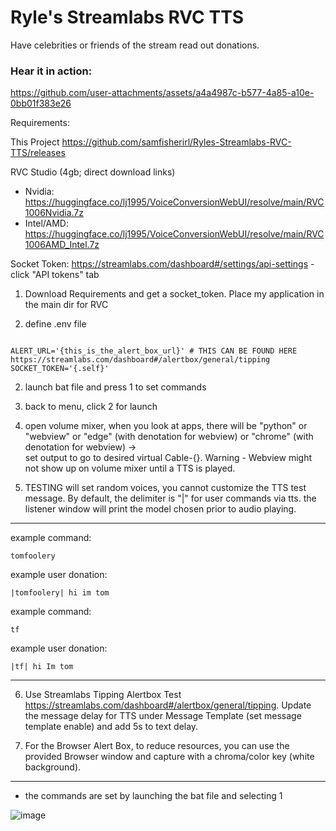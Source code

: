 # Ryle's Streamlabs RVC TTS

Have celebrities or friends of the stream read out donations. 

### Hear it in action:

https://github.com/user-attachments/assets/a4a4987c-b577-4a85-a10e-0bb01f383e26

Requirements:

  This Project https://github.com/samfisherirl/Ryles-Streamlabs-RVC-TTS/releases
  
  RVC Studio (4gb; direct download links)
  
-  Nvidia:
    https://huggingface.co/lj1995/VoiceConversionWebUI/resolve/main/RVC1006Nvidia.7z 
-  Intel/AMD:
    https://huggingface.co/lj1995/VoiceConversionWebUI/resolve/main/RVC1006AMD_Intel.7z

  Socket Token:
    https://streamlabs.com/dashboard#/settings/api-settings
    - click "API tokens" tab

1) Download Requirements and get a socket_token. Place my application in the main dir for RVC 

3) define .env file



```env

ALERT_URL='{this_is_the_alert_box_url}' # THIS CAN BE FOUND HERE https://streamlabs.com/dashboard#/alertbox/general/tipping
SOCKET_TOKEN='{.self}'
```


2)  launch bat file and press 1 to set commands

3) back to menu, click 2 for launch

4) open volume mixer, when you look at apps, there will be "python" or "webview" or "edge" (with denotation for webview) or "chrome" (with denotation for webview) ->  
set output to go to desired virtual Cable-{}.  Warning - Webview might not show up on volume mixer until a TTS is played. 


5) TESTING will set random voices, you cannot customize the TTS test message. By default, the delimiter is "|" for user commands via tts. the listener window will print the model chosen prior to audio playing.

________________

example command: 

```tomfoolery```

example user donation:

```|tomfoolery| hi im tom```



example command: 

```tf```

example user donation:

```|tf| hi Im tom```
________________



6) Use Streamlabs Tipping Alertbox Test https://streamlabs.com/dashboard#/alertbox/general/tipping. Update the message delay for TTS under Message Template (set message template enable) and add 5s to text delay.

7) For the Browser Alert Box, to reduce resources, you can use the provided Browser window and capture with a chroma/color key (white background).

________________

- the commands are set by launching the bat file and selecting 1

![image](https://github.com/user-attachments/assets/79f6f47f-2125-43c3-ab2e-74862ed8966e)
